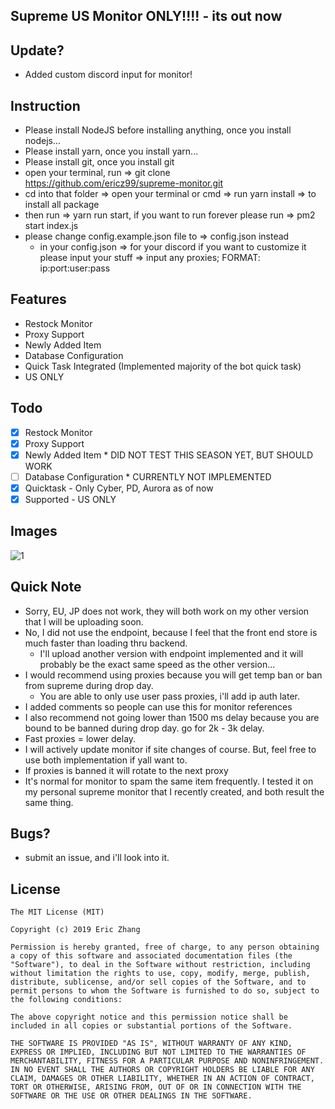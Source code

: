 ## Supreme US Monitor ONLY!!!! - its out now

## Update?

- Added custom discord input for monitor!

## Instruction

- Please install NodeJS before installing anything, once you install nodejs...
- Please install yarn, once you install yarn...
- Please install git, once you install git
- open your terminal, run => git clone https://github.com/ericz99/supreme-monitor.git
- cd into that folder => open your terminal or cmd => run yarn install => to install all package
- then run => yarn run start, if you want to run forever please run => pm2 start index.js
- please change config.example.json file to => config.json instead
  - in your config.json => for your discord if you want to customize it please input your stuff => input any proxies; FORMAT: ip:port:user:pass

## Features

- Restock Monitor
- Proxy Support
- Newly Added Item
- Database Configuration
- Quick Task Integrated (Implemented majority of the bot quick task)
- US ONLY

## Todo

- [x] Restock Monitor
- [x] Proxy Support
- [x] Newly Added Item \* DID NOT TEST THIS SEASON YET, BUT SHOULD WORK
- [ ] Database Configuration \* CURRENTLY NOT IMPLEMENTED
- [x] Quicktask - Only Cyber, PD, Aurora as of now
- [x] Supported - US ONLY

## Images

![1](https://i.imgur.com/SvubPRR.png)

## Quick Note

- Sorry, EU, JP does not work, they will both work on my other version that I will be uploading soon.
- No, I did not use the endpoint, because I feel that the front end store is much faster than loading thru backend.
  - I'll upload another version with endpoint implemented and it will probably be the exact same speed as the other version...
- I would recommend using proxies because you will get temp ban or ban from supreme during drop day.
  - You are able to only use user pass proxies, i'll add ip auth later.
- I added comments so people can use this for monitor references
- I also recommend not going lower than 1500 ms delay because you are bound to be banned during drop day. go for 2k - 3k delay.
- Fast proxies = lower delay.
- I will actively update monitor if site changes of course. But, feel free to use both implementation if yall want to.
- If proxies is banned it will rotate to the next proxy
- It's normal for monitor to spam the same item frequently. I tested it on my personal supreme monitor that I recently created, and both result the same thing.

## Bugs?

- submit an issue, and i'll look into it.

## License

```
The MIT License (MIT)

Copyright (c) 2019 Eric Zhang

Permission is hereby granted, free of charge, to any person obtaining a copy of this software and associated documentation files (the "Software"), to deal in the Software without restriction, including without limitation the rights to use, copy, modify, merge, publish, distribute, sublicense, and/or sell copies of the Software, and to permit persons to whom the Software is furnished to do so, subject to the following conditions:

The above copyright notice and this permission notice shall be included in all copies or substantial portions of the Software.

THE SOFTWARE IS PROVIDED "AS IS", WITHOUT WARRANTY OF ANY KIND, EXPRESS OR IMPLIED, INCLUDING BUT NOT LIMITED TO THE WARRANTIES OF MERCHANTABILITY, FITNESS FOR A PARTICULAR PURPOSE AND NONINFRINGEMENT. IN NO EVENT SHALL THE AUTHORS OR COPYRIGHT HOLDERS BE LIABLE FOR ANY CLAIM, DAMAGES OR OTHER LIABILITY, WHETHER IN AN ACTION OF CONTRACT, TORT OR OTHERWISE, ARISING FROM, OUT OF OR IN CONNECTION WITH THE SOFTWARE OR THE USE OR OTHER DEALINGS IN THE SOFTWARE.
```
